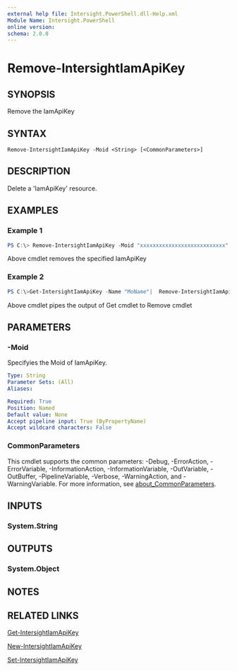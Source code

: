 ```yaml
---
external help file: Intersight.PowerShell.dll-Help.xml
Module Name: Intersight.PowerShell
online version:
schema: 2.0.0
---
```


# Remove-IntersightIamApiKey

## SYNOPSIS
Remove the IamApiKey

## SYNTAX

```
Remove-IntersightIamApiKey -Moid <String> [<CommonParameters>]
```

## DESCRIPTION
Delete a &apos;IamApiKey&apos; resource.

## EXAMPLES

### Example 1
```powershell
PS C:\> Remove-IntersightIamApiKey -Moid "xxxxxxxxxxxxxxxxxxxxxxxxxxx"
```
Above cmdlet removes the specified IamApiKey 

### Example 2
```powershell
PS C:\>Get-IntersightIamApiKey -Name "MoName"|  Remove-IntersightIamApiKey
```
Above cmdlet pipes the output of Get cmdlet to Remove cmdlet

## PARAMETERS

### -Moid
Specifyies the Moid of IamApiKey.

```yaml
Type: String
Parameter Sets: (All)
Aliases:

Required: True
Position: Named
Default value: None
Accept pipeline input: True (ByPropertyName)
Accept wildcard characters: False
```

### CommonParameters
This cmdlet supports the common parameters: -Debug, -ErrorAction, -ErrorVariable, -InformationAction, -InformationVariable, -OutVariable, -OutBuffer, -PipelineVariable, -Verbose, -WarningAction, and -WarningVariable. For more information, see [about_CommonParameters](http://go.microsoft.com/fwlink/?LinkID=113216).

## INPUTS

### System.String

## OUTPUTS

### System.Object
## NOTES

## RELATED LINKS

[Get-IntersightIamApiKey](./Get-IntersightIamApiKey.md)

[New-IntersightIamApiKey](./New-IntersightIamApiKey.md)

[Set-IntersightIamApiKey](./Set-IntersightIamApiKey.md)

